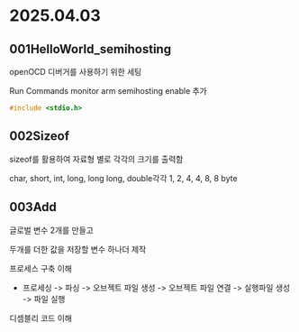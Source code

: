 # 2025.04.03


## 001HelloWorld_semihosting

openOCD 디버거를 사용하기 위한 세팅

Run Commands monitor arm semihosting enable 추가 
```C
#include <stdio.h>

```

## 002Sizeof

sizeof를 활용하여 자료형 별로 각각의 크기를 출력함

char, short, int, long, long long, double각각 1, 2, 4, 4, 8, 8 byte


## 003Add

글로벌 변수 2개를 만들고

두개를 더한 값을 저장할 변수 하나더 제작 

프로세스 구축 이해 

- 프로세싱 -> 파싱 -> 오브젝트 파일 생성 -> 오브젝트 파일 연결 -> 실행파일 생성 -> 파일 실행

디셈블리 코드 이해
